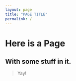 ```yaml
---
layout: page
title: "PAGE TITLE"
permalink: /
---
```


# Here is a Page

## With some stuff in it.

> Yay!